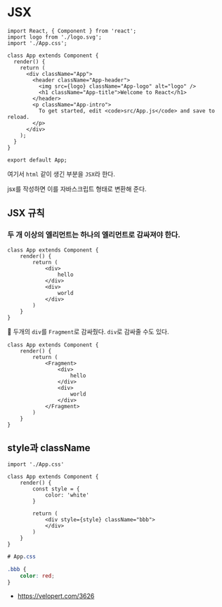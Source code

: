 # JSX

```react
import React, { Component } from 'react';
import logo from './logo.svg';
import './App.css';

class App extends Component {
  render() {
    return (
      <div className="App">
        <header className="App-header">
          <img src={logo} className="App-logo" alt="logo" />
          <h1 className="App-title">Welcome to React</h1>
        </header>
        <p className="App-intro">
          To get started, edit <code>src/App.js</code> and save to reload.
        </p>
      </div>
    );
  }
}

export default App;
```

여기서 `html` 같이 생긴 부분을 `JSX`라 한다.

jsx를 작성하면 이를 자바스크립트 형태로 변환해 준다. 





## JSX 규칙

### 두 개 이상의 엘리먼트는 하나의 엘리먼트로 감싸져야 한다.

```react
class App extends Component {
    render() {
        return (
        	<div>
            	hello
            </div>
            <div>
            	world
            </div>
        )
    }
}
```

🔽 두개의 `div`를 `Fragment`로 감싸줬다. `div`로 감싸줄 수도 있다.

```react
class App extends Component {
    render() {
        return (
            <Fragment>
                <div>
                    hello
                </div>
                <div>
                    world
                </div>
            </Fragment>
        )
    }
}
```



## style과 className

```react
import './App.css'

class App extends Component {
    render() {
        const style = {
            color: 'white'
        }
        
        return (
        	<div style={style} className="bbb">
            </div>
        )
    }
}
```



```css
# App.css

.bbb {
    color: red;
}
```





- https://velopert.com/3626